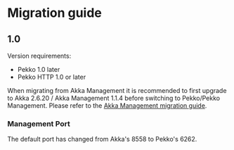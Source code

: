# Migration guide

## 1.0 

Version requirements:
* Pekko 1.0 later
* Pekko HTTP 1.0 or later

When migrating from Akka Management it is recommended to first upgrade to Akka 2.6.20 / Akka Management 1.1.4 before switching to Pekko/Pekko Management.
Please refer to the [Akka Management migration guide](https://doc.akka.io/docs/akka-management/current/migration.html).

### Management Port

The default port has changed from Akka's 8558 to Pekko's 6262.

